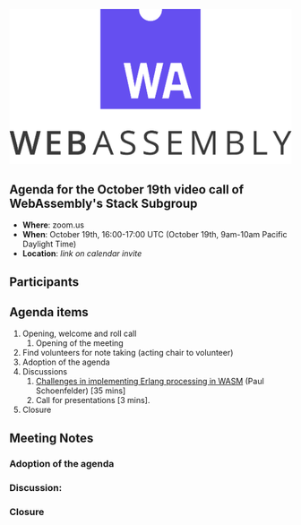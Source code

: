 ![WebAssembly logo](/images/WebAssembly.png)

## Agenda for the October 19th video call of WebAssembly's Stack Subgroup

- **Where**: zoom.us
- **When**: October 19th, 16:00-17:00 UTC (October 19th, 9am-10am Pacific Daylight Time)
- **Location**: *link on calendar invite*


## Participants



## Agenda items

1. Opening, welcome and roll call
    1. Opening of the meeting
1. Find volunteers for note taking (acting chair to volunteer)
1. Adoption of the agenda
1. Discussions
   1. [Challenges in implementing Erlang processing in WASM]() (Paul Schoenfelder) [35 mins]
   1. Call for presentations [3 mins].
1. Closure

## Meeting Notes

### Adoption of the agenda

### Discussion:


### Closure
